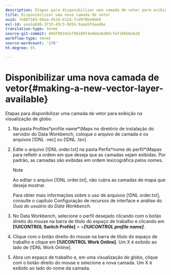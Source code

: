 ```yaml
---
description: Etapas para disponibilizar uma camada de vetor para exibição na visualização de globo.
title: Disponibilizar uma nova camada de vetor
uuid: 7e88f183-b0aa-452d-b124-7cd970be9bb9
exl-id: aaa1a680-3733-43c3-9d14-5aaa5f4aad6e
translation-type: tm+mt
source-git-commit: d9df90242ef96188f4e4b5e6d04cfef196b0a628
workflow-type: tm+mt
source-wordcount: '178'
ht-degree: 6%

---
```


# Disponibilizar uma nova camada de vetor{#making-a-new-vector-layer-available}

Etapas para disponibilizar uma camada de vetor para exibição na visualização de globo.

1. Na pasta Profiles\*profile name*\Maps no diretório de instalação do servidor do Data Workbench, coloque o arquivo de camada e os arquivos [!DNL .vec] ou [!DNL .tsv].
1. Edite o arquivo [!DNL order.txt] na pasta Perfis\*nome do perfil*\Mapas para refletir a ordem em que deseja que as camadas sejam exibidas. Por padrão, as camadas são exibidas em ordem lexicográfica pelos nomes.

   >[!NOTE]
   >
   >Ao editar o arquivo [!DNL order.txt], não cubra as camadas de mapa que deseja mostrar.

   Para obter mais informações sobre o uso de arquivos [!DNL order.txt], consulte o capítulo Configuração de recursos de interface e análise do *Guia do usuário do Data Workbench*.

1. No Data Workbench, selecione o perfil desejado clicando com o botão direito do mouse na barra de título do espaço de trabalho e clicando em **[!UICONTROL Switch Profile]** > *&lt;**[!UICONTROL profile name]***.
1. Clique com o botão direito do mouse na barra de título do espaço de trabalho e clique em **[!UICONTROL Work Online]**. Um X é exibido ao lado de [!DNL Work Online].
1. Abra um espaço de trabalho e, em uma visualização de globo, clique com o botão direito do mouse e selecione a nova camada. Um X é exibido ao lado do nome da camada.
